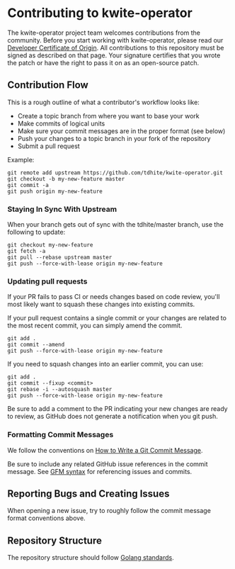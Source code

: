 # Contributing to kwite-operator

The kwite-operator project team welcomes contributions from the community. Before you start working with kwite-operator, please read our [Developer Certificate of Origin](https://cla.vmware.com/dco). All contributions to this repository must be signed as described on that page. Your signature certifies that you wrote the patch or have the right to pass it on as an open-source patch.

## Contribution Flow

This is a rough outline of what a contributor's workflow looks like:

- Create a topic branch from where you want to base your work
- Make commits of logical units
- Make sure your commit messages are in the proper format (see below)
- Push your changes to a topic branch in your fork of the repository
- Submit a pull request

Example:

``` shell
git remote add upstream https://github.com/tdhite/kwite-operator.git
git checkout -b my-new-feature master
git commit -a
git push origin my-new-feature
```

### Staying In Sync With Upstream

When your branch gets out of sync with the tdhite/master branch, use the following to update:

``` shell
git checkout my-new-feature
git fetch -a
git pull --rebase upstream master
git push --force-with-lease origin my-new-feature
```

### Updating pull requests

If your PR fails to pass CI or needs changes based on code review, you'll most
likely want to squash these changes into existing commits.

If your pull request contains a single commit or your changes are related to
the most recent commit, you can simply amend the commit.

``` shell
git add .
git commit --amend
git push --force-with-lease origin my-new-feature
```

If you need to squash changes into an earlier commit, you can use:

``` shell
git add .
git commit --fixup <commit>
git rebase -i --autosquash master
git push --force-with-lease origin my-new-feature
```

Be sure to add a comment to the PR indicating your new changes are ready to
review, as GitHub does not generate a notification when you git push.

### Formatting Commit Messages

We follow the conventions on [How to Write a Git Commit Message](http://chris.beams.io/posts/git-commit/).

Be sure to include any related GitHub issue references in the commit message.
See [GFM syntax](https://guides.github.com/features/mastering-markdown/#GitHub-flavored-markdown)
for referencing issues and commits.

## Reporting Bugs and Creating Issues

When opening a new issue, try to roughly follow the commit message format
conventions above.

## Repository Structure
The repository structure should follow [Golang standards](https://github.com/golang-standards/project-layout).
